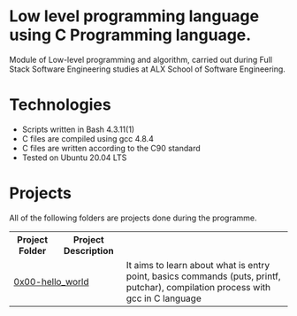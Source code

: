 # Low level programming language using C Programming language.

<p>Module of Low-level programming and algorithm, carried out during Full Stack Software Engineering studies at ALX School of Software Engineering.</p>

# Technologies
<ul>
  <li>Scripts written in Bash 4.3.11(1)</li>
  <li>C files are compiled using gcc 4.8.4</li>
  <li>C files are written according to the C90 standard</li>
  <li>Tested on Ubuntu 20.04 LTS</li>
 </ul>
 
 # Projects
 
 <p>All of the following folders are projects done during the programme.</p>
 <table>
  <tr>
    <th>Project Folder</th>
    <th>Project Description</th>
  </tr>
  
  <tr>
    <td colspan=2><a href="https://github.com/AfiaAniebiet/alx-low_level_programming/tree/master/0x00-hello_world">0x00-hello_world</a></td>
    <td>It aims to learn about what is entry point, basics commands (puts, printf, putchar), compilation process with gcc in C language</td>
  </tr>
 </table>
  
